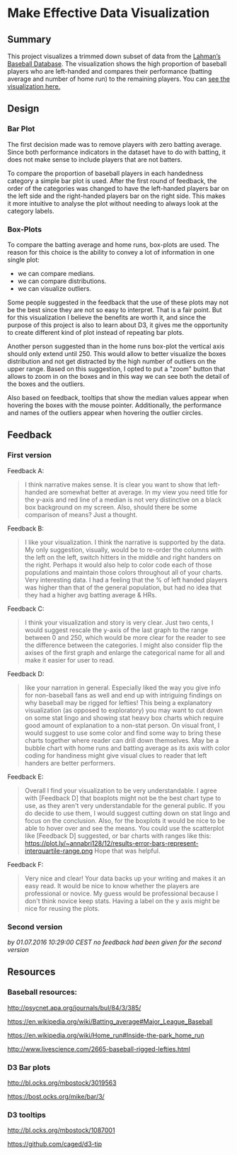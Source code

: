 # Make Effective Data Visualization

## Summary

This project visualizes a trimmed down subset of data from the [Lahman’s Baseball Database](http://www.seanlahman.com/baseball-archive/statistics/). The visualization shows the high proportion of baseball players who are left-handed and compares their performance (batting average and number of home run) to the remaining players. You can [see the visualization here.](http://zelite.github.io/Make-Effective-Data-Visualization/)

## Design

### Bar Plot
The first decision made was to remove players with zero batting average. Since both performance indicators in the dataset have to do with batting, it does not make sense to include players that are not batters.

To compare the proportion of baseball players in each handedness
category a simple bar plot is used. After the first round of feedback, the order of the categories was changed to
have the left-handed players bar on the left side and the right-handed
players bar on the right side. This makes it more intuitive to analyse
the plot without needing to always look at the category labels.

### Box-Plots
To compare the batting average and home runs, box-plots are used. The
reason for this choice is the ability to convey a lot of information
in one single plot:

  * we can compare medians.
  * we can compare distributions.
  * we can visualize outliers.

Some people suggested in the feedback that the use of these plots
may not be the best since they are not so easy to interpret. That is a
fair point. But for this visualization I believe the benefits are worth it, and since the purpose of this project is also to learn about D3, it gives me the opportunity to create different kind of plot instead
of repeating bar plots.

Another person suggested than in the home runs box-plot the vertical axis should only extend until 250. This would allow to better visualize the boxes distribution and not get distracted by the high number of outliers on the upper range. Based on this suggestion, I opted to put a "zoom" button that allows to zoom in on the boxes and in this way we can see both the detail of the boxes and the outliers.

Also based on feedback, tooltips that show the median values appear when hovering the boxes with the mouse pointer. Additionally, the performance and names of the outliers appear when hovering the outlier circles.

## Feedback

### First version

Feedback A:
> I think narrative makes sense. It is clear you want to show that left-handed are
somewhat better at average. In my view you need title for the y-axis and red
line of a median is not very distinctive on a black box background on my screen.
Also, should there be some comparison of means? Just a thought.

Feedback B:
> I like your visualization.  I think the narrative is supported by the data.  My
only suggestion, visually, would be to re-order the columns with the left on the
left, switch hitters in the middle and right handers on the right. Perhaps it
would also  help to color code each of those populations and maintain those
colors throughout all of your charts. Very interesting data.  I had a feeling
that the % of left handed players was higher than that of the general
population, but had no idea that they had a higher avg batting average & HRs.

Feedback C:
>I think your visualization and story is very clear. Just two cents, I would
suggest rescale the y-axis of the last graph to the range between 0 and 250,
which would be more clear for the reader to see the difference between the
categories. I might also consider flip the axises of the first graph and enlarge
the categorical name for all and make it easier for user to read.

Feedback D:
>like your narration in general. Especially liked the way you give info for
non-baseball fans as well and end up with intriguing findings on why baseball
may be rigged for lefties! This being a explanatory visualization (as opposed to
exploratory) you may want to cut down on some stat lingo and showing stat heavy
box charts which require good amount of explanation to a non-stat person. On
visual front, I would suggest to use some color and find some way to bring these
charts together where reader can drill down themselves. May be a bubble chart
with home runs and batting average as its axis with color coding for handiness
might give visual clues to reader that left handers are better performers.﻿

Feedback E:
>Overall I find your visualization to be very understandable.  I agree with
[Feedback D] that boxplots might not be the best chart type to use, as they aren't
very understandable for the general public.  If you do decide to use them, I
would suggest cutting down on stat lingo and focus on the conclusion. Also, for
the boxplots it would be nice to be able to hover over and see the means.  You
could use the scatterplot like [Feedback D] suggested, or bar charts with ranges like
this:
https://plot.ly/~annabri128/12/results-error-bars-represent-interquartile-range.png
Hope that was helpful.

Feedback F:
>Very nice and clear!  Your data backs up your writing and makes it an easy read.
It would be nice to know whether the players are professional or novice.  My
guess would be professional because I don't think novice keep stats. Having a
label on the y axis might be nice for reusing the plots.

### Second version

_by 01.07.2016 10:29:00 CEST no feedback had been given for the second version_

## Resources
### Baseball resources:

http://psycnet.apa.org/journals/bul/84/3/385/

https://en.wikipedia.org/wiki/Batting_average#Major_League_Baseball

https://en.wikipedia.org/wiki/Home_run#Inside-the-park_home_run

http://www.livescience.com/2665-baseball-rigged-lefties.html

### D3 Bar plots

http://bl.ocks.org/mbostock/3019563

https://bost.ocks.org/mike/bar/3/

### D3 tooltips

http://bl.ocks.org/mbostock/1087001

https://github.com/caged/d3-tip
